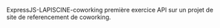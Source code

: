 ExpressJS-LAPISCINE-coworking
première exercice API sur un projet de site de referencement de coworking.
